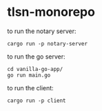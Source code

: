 # tlsn-monorepo

to run the notary server:

```
cargo run -p notary-server
```

to run the go server:

```
cd vanilla-go-app/
go run main.go
```

to run the client:

```
cargo run -p client 
```
